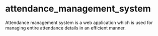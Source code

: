 # attendance_management_system
Attendance management system is a web application which is used for managing entire attendance details in an efficient manner.
